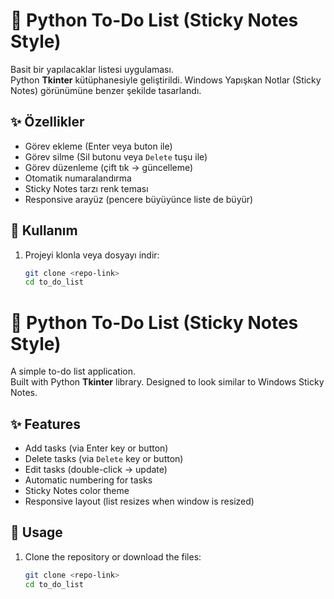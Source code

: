 # 📝 Python To-Do List (Sticky Notes Style)

Basit bir yapılacaklar listesi uygulaması.  
Python **Tkinter** kütüphanesiyle geliştirildi. Windows Yapışkan Notlar (Sticky Notes) görünümüne benzer şekilde tasarlandı.

## ✨ Özellikler
- Görev ekleme (Enter veya buton ile)
- Görev silme (Sil butonu veya `Delete` tuşu ile)
- Görev düzenleme (çift tık → güncelleme)
- Otomatik numaralandırma
- Sticky Notes tarzı renk teması
- Responsive arayüz (pencere büyüyünce liste de büyür)

## 📖 Kullanım
1. Projeyi klonla veya dosyayı indir:
   ```bash
   git clone <repo-link>
   cd to_do_list
   

  # 📝 Python To-Do List (Sticky Notes Style)

A simple to-do list application.  
Built with Python **Tkinter** library. Designed to look similar to Windows Sticky Notes.

## ✨ Features
- Add tasks (via Enter key or button)
- Delete tasks (via `Delete` key or button)
- Edit tasks (double-click → update)
- Automatic numbering for tasks
- Sticky Notes color theme
- Responsive layout (list resizes when window is resized)

## 📖 Usage
1. Clone the repository or download the files:
   ```bash
   git clone <repo-link>
   cd to_do_list
